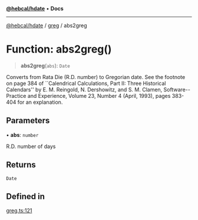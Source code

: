 [**@hebcal/hdate**](../../../README.md) • **Docs**

***

[@hebcal/hdate](../../../globals.md) / [greg](../README.md) / abs2greg

# Function: abs2greg()

> **abs2greg**(`abs`): `Date`

Converts from Rata Die (R.D. number) to Gregorian date.
See the footnote on page 384 of ``Calendrical Calculations, Part II:
Three Historical Calendars'' by E. M. Reingold,  N. Dershowitz, and S. M.
Clamen, Software--Practice and Experience, Volume 23, Number 4
(April, 1993), pages 383-404 for an explanation.

## Parameters

• **abs**: `number`

R.D. number of days

## Returns

`Date`

## Defined in

[greg.ts:121](https://github.com/hebcal/hdate-js/blob/0598d33c365bb80f37dc49c0f800617668c63a8d/src/greg.ts#L121)

